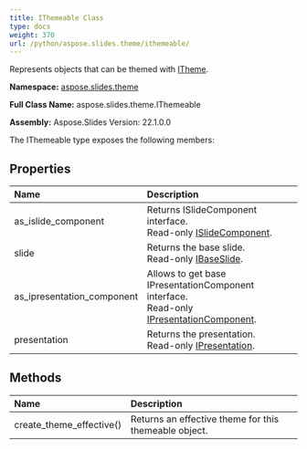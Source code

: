 ```yaml
---
title: IThemeable Class
type: docs
weight: 370
url: /python/aspose.slides.theme/ithemeable/
---
```


Represents objects that can be themed with [ITheme](/python/aspose.slides.theme/itheme/).

**Namespace:** [aspose.slides.theme](/python/aspose.slides.theme/)

**Full Class Name:** aspose.slides.theme.IThemeable

**Assembly:**  Aspose.Slides Version: 22.1.0.0

The IThemeable type exposes the following members:
## **Properties**
|**Name**|**Description**|
| :- | :- |
|as_islide_component|Returns ISlideComponent interface.<br/>            Read-only [ISlideComponent](/python/aspose.slides/islidecomponent/).|
|slide|Returns the base slide.<br/>            Read-only [IBaseSlide](/python/aspose.slides/ibaseslide/).|
|as_ipresentation_component|Allows to get base IPresentationComponent interface.<br/>            Read-only [IPresentationComponent](/python/aspose.slides/ipresentationcomponent/).|
|presentation|Returns the presentation. <br/>            Read-only [IPresentation](/python/aspose.slides/ipresentation/).|
## **Methods**
|**Name**|**Description**|
| :- | :- |
|create_theme_effective()|Returns an effective theme for this themeable object.|
